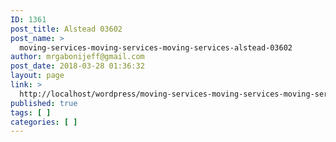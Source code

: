 ```yaml
---
ID: 1361
post_title: Alstead 03602
post_name: >
  moving-services-moving-services-moving-services-alstead-03602
author: mrgabonijeff@gmail.com
post_date: 2018-03-28 01:36:32
layout: page
link: >
  http://localhost/wordpress/moving-services-moving-services-moving-services-alstead-03602/
published: true
tags: [ ]
categories: [ ]
---
```

